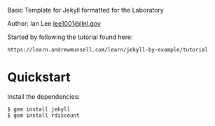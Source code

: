 Basic Template for Jekyll formatted for the Laboratory

Author: Ian Lee <lee1001@llnl.gov>

Started by following the tutorial found here:

    https://learn.andrewmunsell.com/learn/jekyll-by-example/tutorial

# Quickstart

Install the dependencies:

    $ gem install jekyll
    $ gem install rdiscount
